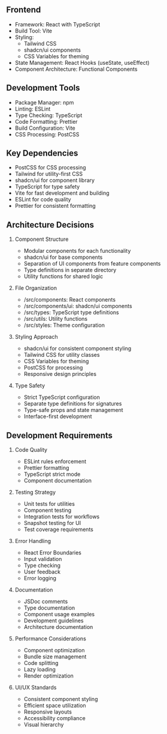 ## Frontend
- Framework: React with TypeScript
- Build Tool: Vite
- Styling: 
  - Tailwind CSS
  - shadcn/ui components
  - CSS Variables for theming
- State Management: React Hooks (useState, useEffect)
- Component Architecture: Functional Components

## Development Tools
- Package Manager: npm
- Linting: ESLint
- Type Checking: TypeScript
- Code Formatting: Prettier
- Build Configuration: Vite
- CSS Processing: PostCSS

## Key Dependencies
- PostCSS for CSS processing
- Tailwind for utility-first CSS
- shadcn/ui for component library
- TypeScript for type safety
- Vite for fast development and building
- ESLint for code quality
- Prettier for consistent formatting

## Architecture Decisions
1. Component Structure
   - Modular components for each functionality
   - shadcn/ui for base components
   - Separation of UI components from feature components
   - Type definitions in separate directory
   - Utility functions for shared logic

2. File Organization
   - /src/components: React components
   - /src/components/ui: shadcn/ui components
   - /src/types: TypeScript type definitions
   - /src/utils: Utility functions
   - /src/styles: Theme configuration

3. Styling Approach
   - shadcn/ui for consistent component styling
   - Tailwind CSS for utility classes
   - CSS Variables for theming
   - PostCSS for processing
   - Responsive design principles

4. Type Safety
   - Strict TypeScript configuration
   - Separate type definitions for signatures
   - Type-safe props and state management
   - Interface-first development

## Development Requirements
1. Code Quality
   - ESLint rules enforcement
   - Prettier formatting
   - TypeScript strict mode
   - Component documentation

2. Testing Strategy
   - Unit tests for utilities
   - Component testing
   - Integration tests for workflows
   - Snapshot testing for UI
   - Test coverage requirements

3. Error Handling
   - React Error Boundaries
   - Input validation
   - Type checking
   - User feedback
   - Error logging

4. Documentation
   - JSDoc comments
   - Type documentation
   - Component usage examples
   - Development guidelines
   - Architecture documentation

5. Performance Considerations
   - Component optimization
   - Bundle size management
   - Code splitting
   - Lazy loading
   - Render optimization

6. UI/UX Standards
   - Consistent component styling
   - Efficient space utilization
   - Responsive layouts
   - Accessibility compliance
   - Visual hierarchy
